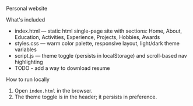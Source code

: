 Personal website

What's included

- index.html — static html single-page site with sections: Home, About, Education, Activities, Experience, Projects, Hobbies, Awards
- styles.css — warm color palette, responsive layout, light/dark theme variables
- script.js — theme toggle (persists in localStorage) and scroll-based nav highlighting
- TODO - add a way to download resume

How to run locally

1. Open `index.html` in the browser.
2. The theme toggle is in the header; it persists in preference.